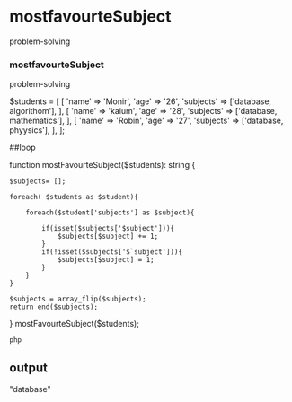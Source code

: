 # mostfavourteSubject
 problem-solving


 ### mostfavourteSubject 
 problem-solving


$students = [
    [
        'name' => 'Monir',
        'age' => '26',
        'subjects' => ['database, algorithom'],
    ],
    [
        'name' => 'kaium',
        'age' => '28',
        'subjects' => ['database, mathematics'],
    ],
    [
        'name' => 'Robin',
        'age' => '27',
        'subjects' => ['database, phyysics'],
    ],
];



##loop

function mostFavourteSubject($students): string
{
 
    $subjects= [];

    foreach( $students as $student){

        foreach($student['subjects'] as $subject){

            if(isset($subjects['$subject'])){
                $subjects[$subject] += 1;
            }
            if(!isset($subjects['$`subject'])){
                $subjects[$subject] = 1;
            }
        }
    }

    $subjects = array_flip($subjects);
    return end($subjects);

}
mostFavourteSubject($students);



````php````

## output 

"database"


